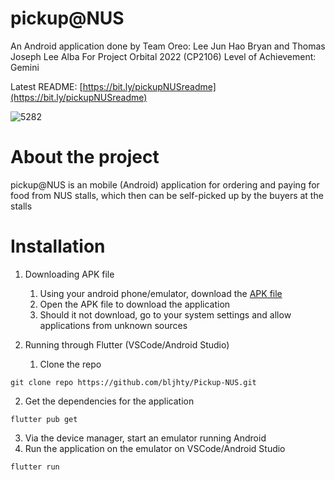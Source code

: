 # pickup@NUS

An Android application done by Team Oreo: Lee Jun Hao Bryan and Thomas Joseph Lee Alba
For Project Orbital 2022 (CP2106)
Level of Achievement: Gemini

Latest README: [https://bit.ly/pickupNUSreadme](https://bit.ly/pickupNUSreadme)

![5282](https://user-images.githubusercontent.com/88082961/184476829-ed98cdb3-d7eb-4da3-8bec-505cf3cb3d26.png)

# About the project
pickup@NUS is an mobile (Android) application for ordering and paying for food from NUS stalls, which then can be self-picked up by the buyers at the stalls

# Installation
1) Downloading APK file
   1) Using your android phone/emulator, download the [APK file](https://bit.ly/pickup-NUS)
   2) Open the APK file to download the application
   3) Should it not download, go to your system settings and allow applications from unknown sources

2) Running through Flutter (VSCode/Android Studio)
   1) Clone the repo
```
git clone repo https://github.com/bljhty/Pickup-NUS.git
```
   2) Get the dependencies for the application
```
flutter pub get
```
   3) Via the device manager, start an emulator running Android
   4) Run the application on the emulator on VSCode/Android Studio
```
flutter run
```
